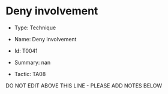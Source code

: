 # Deny involvement

* Type: Technique

* Name: Deny involvement

* Id: T0041

* Summary: nan

* Tactic: TA08

DO NOT EDIT ABOVE THIS LINE - PLEASE ADD NOTES BELOW
